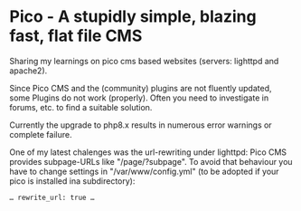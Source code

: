 # Pico - A stupidly simple, blazing fast, flat file CMS
Sharing my learnings on pico cms based websites (servers: lighttpd and apache2).

Since Pico CMS and the (community) plugins are not fluently updated, some Plugins do not work (properly).
Often you need to investigate in forums, etc. to find a suitable solution.

Currently the upgrade to php8.x results in numerous error warnings or complete failure.

One of my latest chalenges was the url-rewriting under lighttpd:
Pico CMS provides subpage-URLs like "/page/?subpage". To avoid that behaviour you have to change settings in  "/var/www/config.yml" (to be adopted if your pico is installed ina subdirectory):

`
…
rewrite_url: true
…
`

